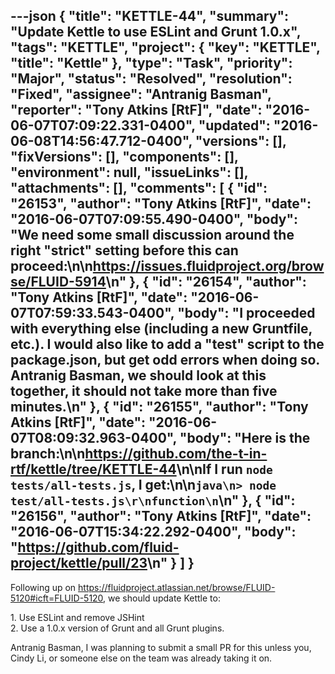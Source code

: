 ---json
{
  "title": "KETTLE-44",
  "summary": "Update Kettle to use ESLint and Grunt 1.0.x",
  "tags": "KETTLE",
  "project": {
    "key": "KETTLE",
    "title": "Kettle"
  },
  "type": "Task",
  "priority": "Major",
  "status": "Resolved",
  "resolution": "Fixed",
  "assignee": "Antranig Basman",
  "reporter": "Tony Atkins [RtF]",
  "date": "2016-06-07T07:09:22.331-0400",
  "updated": "2016-06-08T14:56:47.712-0400",
  "versions": [],
  "fixVersions": [],
  "components": [],
  "environment": null,
  "issueLinks": [],
  "attachments": [],
  "comments": [
    {
      "id": "26153",
      "author": "Tony Atkins [RtF]",
      "date": "2016-06-07T07:09:55.490-0400",
      "body": "We need some small discussion around the right \"strict\" setting before this can proceed:\n\n<https://issues.fluidproject.org/browse/FLUID-5914>\n"
    },
    {
      "id": "26154",
      "author": "Tony Atkins [RtF]",
      "date": "2016-06-07T07:59:33.543-0400",
      "body": "I proceeded with everything else (including a new Gruntfile, etc.).  I would also like to add a \"test\" script to the package.json, but get odd errors when doing so.  Antranig Basman, we should look at this together, it should not take more than five minutes.\n"
    },
    {
      "id": "26155",
      "author": "Tony Atkins [RtF]",
      "date": "2016-06-07T08:09:32.963-0400",
      "body": "Here is the branch:\n\n<https://github.com/the-t-in-rtf/kettle/tree/KETTLE-44>\n\nIf I run `node tests/all-tests.js`, I get:\n\n```java\n> node test/all-tests.js\r\nfunction\n```\n"
    },
    {
      "id": "26156",
      "author": "Tony Atkins [RtF]",
      "date": "2016-06-07T15:34:22.292-0400",
      "body": "<https://github.com/fluid-project/kettle/pull/23>\n"
    }
  ]
}
---
Following up on <https://fluidproject.atlassian.net/browse/FLUID-5120#icft=FLUID-5120>, we should update Kettle to:

1\. Use ESLint and remove JSHint\
2\. Use a 1.0.x version of Grunt and all Grunt plugins.

Antranig Basman, I was planning to submit a small PR for this unless you, Cindy Li, or someone else on the team was already taking it on.

        